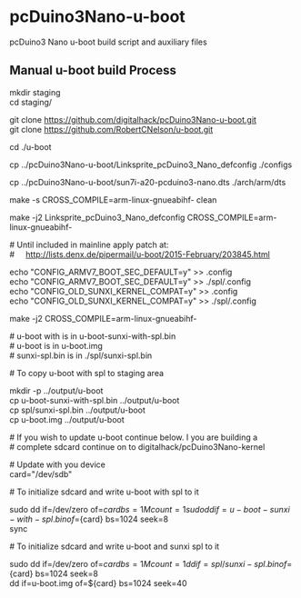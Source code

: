 # pcDuino3Nano-u-boot
pcDuino3 Nano u-boot build script and auxiliary files

Manual u-boot build Process
---------------------------
mkdir staging  
cd staging/

git clone https://github.com/digitalhack/pcDuino3Nano-u-boot.git  
git clone https://github.com/RobertCNelson/u-boot.git  

cd ./u-boot

cp ../pcDuino3Nano-u-boot/Linksprite_pcDuino3_Nano_defconfig ./configs

cp ../pcDuino3Nano-u-boot/sun7i-a20-pcduino3-nano.dts ./arch/arm/dts

make -s CROSS_COMPILE=arm-linux-gnueabihf- clean

make -j2 Linksprite_pcDuino3_Nano_defconfig CROSS_COMPILE=arm-linux-gnueabihf-

\# Until included in mainline apply patch at:  
\# &nbsp;&nbsp;&nbsp;&nbsp;http://lists.denx.de/pipermail/u-boot/2015-February/203845.html


echo "CONFIG_ARMV7_BOOT_SEC_DEFAULT=y" >> .config  
echo "CONFIG_ARMV7_BOOT_SEC_DEFAULT=y" >> ./spl/.config  
echo "CONFIG_OLD_SUNXI_KERNEL_COMPAT=y" >> .config  
echo "CONFIG_OLD_SUNXI_KERNEL_COMPAT=y" >> ./spl/.config  


make -j2 CROSS_COMPILE=arm-linux-gnueabihf-

\# u-boot with is in u-boot-sunxi-with-spl.bin   
\# u-boot is in u-boot.img  
\# sunxi-spl.bin is in ./spl/sunxi-spl.bin  

\# To copy u-boot with spl to staging area

mkdir -p ../output/u-boot  
cp u-boot-sunxi-with-spl.bin ../output/u-boot  
cp spl/sunxi-spl.bin ../output/u-boot  
cp u-boot.img ../output/u-boot  

\# If you wish to update u-boot continue below.  I you are building a  
\# complete sdcard continue on to digitalhack/pcDuino3Nano-kernel

\# Update with you device  
card="/dev/sdb"  

\# To initialize sdcard and write u-boot with spl to it

sudo dd if=/dev/zero of=${card} bs=1M count=1  
sudo dd if=u-boot-sunxi-with-spl.bin of=${card} bs=1024 seek=8  
sync  

\# To initialize sdcard and write u-boot and sunxi spl to it

sudo dd if=/dev/zero of=${card} bs=1M count=1  
dd if=spl/sunxi-spl.bin of=${card} bs=1024 seek=8  
dd if=u-boot.img of=${card} bs=1024 seek=40  
